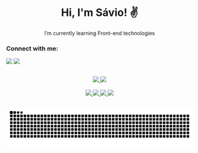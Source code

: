 <h1 align="center">Hi, I'm Sávio! ✌️</h1>

<p align="center">I’m currently learning Front-end technologies</p>

<h3 align="left">Connect with me:</h3>
<p align="left">
    <a href="www.linkedin.com/in/sávio-santana-de-morais-424a04233" target="_blank"><img src="https://img.shields.io/badge/-LinkedIn-%230077B5?style=for-the-badge&logo=linkedin&logoColor=white" target="_blank"></a>
    <a href = "mailto:saviosam09@gmail.com"><img src="https://img.shields.io/badge/-Gmail-%23333?style=for-the-badge&logo=gmail&logoColor=white" target="_blank"></a>
</p>

##

<div align="center">
  <a href="https://github.com/Savio-S-Morais">
    <img height="160em" src="https://github-readme-stats.vercel.app/api?username=Savio-S-Morais&show_icons=true&theme=ayu-mirage&include_all_commits=true&count_private=true"/>
    <img height="160em" src="https://github-readme-stats.vercel.app/api/top-langs/?username=Savio-S-Morais&layout=compact&langs_count=7&theme=ayu-mirage"/>
</div>

<div align="center">
 <div style="display: inline_block"><br>
   <img height="45em" img src="https://cdn.jsdelivr.net/gh/devicons/devicon/icons/html5/html5-plain.svg" />
   <img height="45em" img src="https://cdn.jsdelivr.net/gh/devicons/devicon/icons/css3/css3-plain.svg" />
   <img height="45em" img src="https://cdn.jsdelivr.net/gh/devicons/devicon/icons/javascript/javascript-plain.svg" />
   <img height="45em" img src="https://cdn.jsdelivr.net/gh/devicons/devicon/icons/python/python-original.svg"/>
<div>

##
<picture>
  <source media="(prefers-color-scheme: dark)" srcset="https://raw.githubusercontent.com/Savio-S-Morais/Savio-S-Morais/output/github-contribution-grid-snake-dark.svg">
  <source media="(prefers-color-scheme: light)" srcset="https://raw.githubusercontent.com/Savio-S-Morais/Savio-S-Morais/output/github-contribution-grid-snake.svg">
  <img alt="github contribution grid snake animation" src="https://raw.githubusercontent.com/Savio-S-Morais/Savio-S-Morais/output/github-contribution-grid-snake.svg">
</picture>
<!--
**Savio-S-Morais/Savio-S-Morais** is a ✨ _special_ ✨ repository because its `README.md` (this file) appears on your GitHub profile.

Here are some ideas to get you started:

- 🔭 I’m currently working on ...
- 🌱 I’m currently learning ...
- 👯 I’m looking to collaborate on ...
- 🤔 I’m looking for help with ...
- 💬 Ask me about ...
- 📫 How to reach me: ...
- 😄 Pronouns: ...
- ⚡ Fun fact: ...
-->
